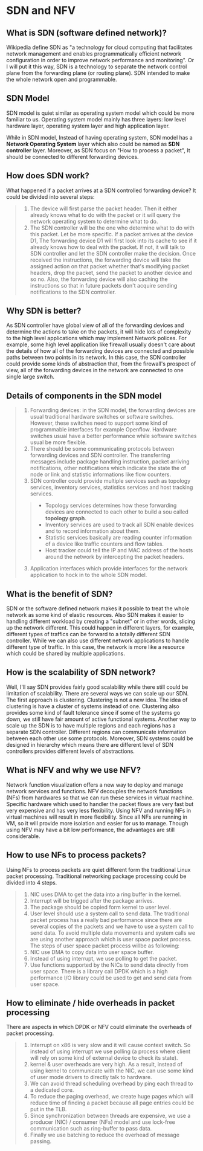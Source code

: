 # SDN and NFV

## What is SDN (software defined network)?
Wikipedia define SDN as "a technology for cloud computing that facilitates network management and enables programmatically efficient network configuration in order to improve network performance and monitoring". Or I will put it this way, SDN is a technology to separate the network control plane from the forwarding plane (or routing plane). SDN intended to make the whole network open and programmable.

## SDN Model
SDN model is quiet similar as operating system model which could be more familiar to us. Operating system model mainly has three layers: low level hardware layer, operating system layer and high application layer. 

While in SDN model, Instead of having operating system, SDN model has a **Network Operating System** layer which also could be named as **SDN controller** layer. Moreover, as SDN focus on "How to process a packet", It should be connected to different forwarding devices. 

## How does SDN work?
What happened if a packet arrives at a SDN controlled forwarding device? It could be divided into several steps:
> 1. The device will first parse the packet header. Then it either already knows what to do with the packet or it will query the network operating system to determine what to do.
> 2. The SDN controller will be the one who determine what to do with this packet. 
Let be more specific. If a packet arrives at the device D1, The forwarding device D1 will first look into its cache to see if it already knows how to deal with the packet. If not, it will talk to SDN controller and let the SDN controller make the decision. Once received the instructions, the forwarding device will take the assigned action on that packet whether that's modifying packet headers, drop the packet, send the packet to another device and so no. Also, the forwarding device will also caching the instructions so that in future packets don't acquire sending notifications to the SDN controller.

## Why SDN is better?
As SDN controller have global view of all of the forwarding devices and determine the actions to take on the packets, it will hide lots of complexity to the high level applications which may implement Network polices. For example, some high level application like firewall usually doesn't care about the details of how all of the forwarding devices are connected and possible paths between two points in its network. In this case, the SDN controller could provide some kinds of abstraction that, from the firewall's prospect of view, all of the forwarding devices in the network are connected to one single large switch.

## Details of components in the SDN model
> 1. Forwarding devices: in the SDN model, the forwarding devices are usual traditional hardware switches or software switches. However, these switches need to support some kind of programmable interfaces for example Openflow. Hardware switches usual have a better performance while software switches usual be more flexible.
> 2. There should be some communicating protocols between forwarding devices and SDN controller. The transferring messages include package handling instruction, packet arriving notifications, other notifications which indicate the state the of node or link and statistic informations like flow counters. 
> 3. SDN controller could provide multiple services such as topology services, inventory services, statistics services and host tracking services. 
>> + Topology services determines how these forwarding devices are connected to each other to build a sou called **topology graph**.
>> + Inventory services are used to track all SDN enable devices and to record information about them.
>> + Statistic services basically are reading counter information of a device like traffic counters and flow tables.
>> + Host tracker could tell the IP and MAC address of the hosts around the network by intercepting the packet headers. 
> 3. Application interfaces which provide interfaces for the network application to hock in to the whole SDN model.

## What is the benefit of SDN?
SDN or the software defined network makes it possible to treat the whole network as some kind of elastic resources. Also SDN makes it easier to handling different workload by creating a "subnet" or in other words, slicing up the network different. This could happen in different layers, for example, different types of traffics can be forward to a totally different SDN controller. While we can also use different network applications to handle different type of traffic. In this case, the network is more like a resource which could be shared by multiple applications.

## How is the scalability of SDN network?
Well, I'll say SDN provides fairly good scalability while there still could be limitation of scalability. There are several ways we can scale up our SDN. The first approach is clustering. Clustering is not a new idea. The idea of clustering is have a cluster of systems instead of one. Clustering also provides some kind of fault tolerance since if some of the systems go down, we still have fair amount of active functional systems. Another way to scale up the SDN is to have multiple regions and each regions has a separate SDN controller. Different regions can communicate information between each other use some protocols. Moreover, SDN systems could be designed in hierarchy which means there are different level of SDN controllers provides different levels of abstractions.

## What is NFV and why we use NFV?
Network function visualization offers a new way to deploy and manage network services and functions. NFV decouples the network functions (NFs) from hardwares so that we can run these services in virtual machine. Specific hardware which used to handler the packet flows are very fast but very expensive and has very less flexibility. Using NFV and running NFs in virtual machines will result in more flexibility. Since all NFs are running in VM, so it will provide more isolation and easier for us to manage. Though using NFV may have a bit low performance, the advantages are still considerable.

## How to use NFs to process packets?
Using NFs to process packets are quiet different form the traditional Linux packet processing. Traditional networking package processing could be divided into 4 steps. 
> 1. NIC uses DMA to get the data into a ring buffer in the kernel.
> 2. Interrupt will be trigged after the package arrives.
> 3. The package should be copied form kernel to user level.
> 4. User level should use a system call to send data.
The traditional packet process has a really bad performance since there are several copies of the packets and we have to use a system call to send data. To avoid multiple data movements and system calls we are using another approach which is user space packet process. The steps of user space packet process willbe as following:
> 1. NIC use DMA to copy data into user space buffer.
> 2. Instead of using interrupt, we use polling to get the packet.  
> 3. Use functions supported by the NICs to send data directly from user space.
There is a library call DPDK which is a high performance I/O library could be used to get and send data from user space.

## How to eliminate / hide overheads in packet processing
There are aspects in which DPDK or NFV could eliminate the overheads of packet processing.
> 1. Interrupt on x86 is very slow and it will cause context switch. So instead of using interrupt we use polling (a process where client will rely on some kind of external device to check its state).
> 2. kernel & user overheads are very high. As a result, instead of using kernel to communicate with the NIC, we can use some kind of user mode drivers to directly talk to hardware.
> 3. We can avoid thread scheduling overhead by ping each thread to a dedicated core.
> 4. To  reduce the paging overhead, we create huge pages which will reduce time of finding a packet because all page entries could be put in the TLB.
> 5. Since synchronization between threads are expensive, we use a producer (NIC) / consumer (NFs) model and use lock-free communication such as ring-buffer to pass data.
> 6. Finally we use batching to reduce the overhead of message passing.